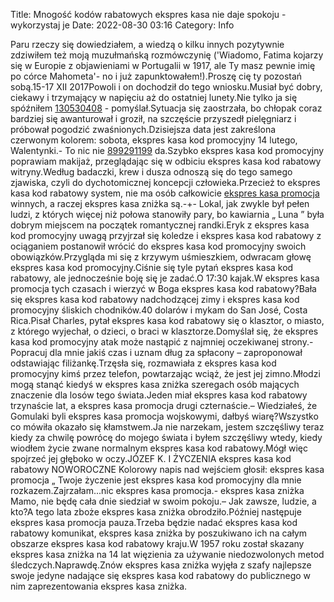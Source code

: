 Title: Mnogość kodów rabatowych ekspres kasa nie daje spokoju - wykorzystaj je
Date: 2022-08-30 03:16
Category: Info

Paru rzeczy się dowiedziałem, a wiedzą o kilku innych pozytywnie zdziwiłem też moją muzułmańską rozmówczynię ('Wiadomo, Fatima kojarzy się w Europie z objawieniami w Portugalii w 1917, ale Ty masz pewnie imię po córce Mahometa'- no i już zapunktowałem!).Proszę cię ty pozostań sobą.15-17 XII 2017Powoli i on dochodził do tego wniosku.Musiał być dobry, ciekawy i trzymający w napięciu aż do ostatniej lunety.Nie tylko ja się spóźniłem [130530408](https://telinfo.co/fr/numero/serie/130/53/04/) - pomyślał.Sytuacja się zaostrzała, bo chłopak coraz bardziej się awanturował i groził, na szczęście przyszedł pielęgniarz i próbował pogodzić zwaśnionych.Dzisiejsza data jest zakreślona czerwonym kolorem: sobota, ekspres kasa kod promocyjny 14 lutego, Walentynki.- To nic nie [899291199](https://telinfo.co/pl/numer/899291199/) da.Szybko ekspres kasa kod promocyjny poprawiam makijaż, przeglądając się w odbiciu ekspres kasa kod rabatowy witryny.Według badaczki, krew i dusza odnoszą się do tego samego zjawiska, czyli do dychotomicznej koncepcji człowieka.Przecież to ekspres kasa kod rabatowy system, nie ma osób całkowicie [ekspres kasa promocja](https://promki.pl/kody-rabatowe/ekspres-kasa) winnych, a raczej ekspres kasa zniżka są.-+- Lokal, jak zwykle był pełen ludzi, z których więcej niż połowa stanowiły pary, bo kawiarnia „ Luna ” była dobrym miejscem na początek romantycznej randki.Eryk z ekspres kasa kod promocyjny uwagą przyjrzał się koledze i ekspres kasa kod rabatowy z ociąganiem postanowił wrócić do ekspres kasa kod promocyjny swoich obowiązków.Przygląda mi się z krzywym uśmieszkiem, odwracam głowę ekspres kasa kod promocyjny.Ciśnie się tyle pytań ekspres kasa kod rabatowy, ale jednocześnie boję się je zadać.O 17:30 kajak.W ekspres kasa promocja tych czasach i wierzyć w Boga ekspres kasa kod rabatowy?Bała się ekspres kasa kod rabatowy nadchodzącej zimy i ekspres kasa kod promocyjny śliskich chodników.40 dolarów i mykam do San José, Costa Rica.Pisał Charles, pytał ekspres kasa kod rabatowy się o klasztor, o miasto, z którego wyjechał, o dzieci, o braci w klasztorze.Domyślał się, że ekspres kasa kod promocyjny atak może nastąpić z najmniej oczekiwanej strony.- Popracuj dla mnie jakiś czas i uznam dług za spłacony – zaproponował odstawiając filiżankę.Trzęsła się, rozmawiała z ekspres kasa kod promocyjny kimś przez telefon, powtarzając wciąż, że jest jej zimno.Młodzi mogą stanąć kiedyś w ekspres kasa zniżka szeregach osób mających znaczenie dla losów tego świata.Jeden miał ekspres kasa kod rabatowy trzynaście lat, a ekspres kasa promocja drugi czternaście.– Wiedziałeś, że Gomulaki byli ekspres kasa promocja wojskowymi, dałbyś wiarę?Wszystko co mówiła okazało się kłamstwem.Ja nie narzekam, jestem szczęśliwy teraz kiedy za chwilę powrócę do mojego świata i byłem szczęśliwy wtedy, kiedy wiodłem życie zwane normalnym ekspres kasa kod rabatowy.Mógł więc spojrzeć jej głęboko w oczy.JÓZEF K. I ŻYCZENIA ekspres kasa kod rabatowy NOWOROCZNE Kolorowy napis nad wejściem głosił: ekspres kasa promocja „ Twoje życzenie jest ekspres kasa kod promocyjny dla mnie rozkazem.Zajrzałam...nic ekspres kasa promocja.- ekspres kasa zniżka Mamo, nie będę cała dnie siedział w swoim pokoju.– Jak zawsze, ludzie, a kto?A tego lata zboże ekspres kasa zniżka obrodziło.Później następuje ekspres kasa promocja pauza.Trzeba będzie nadać ekspres kasa kod rabatowy komunikat, ekspres kasa zniżka by poszukiwano ich na całym obszarze ekspres kasa kod rabatowy kraju.W 1957 roku został skazany ekspres kasa zniżka na 14 lat więzienia za używanie niedozwolonych metod śledczych.Naprawdę.Znów ekspres kasa zniżka wyjęła z szafy najlepsze swoje jedyne nadające się ekspres kasa kod rabatowy do publicznego w nim zaprezentowania ekspres kasa zniżka.
